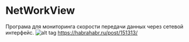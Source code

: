 NetWorkView
===========
Програма для мониторинга скорости передачи данных через сетевой интерфейс.
![alt tag](https://habrastorage.org/storage2/ea7/d7d/f59/ea7d7df5903a9e27e12208ba85968e02.png)
https://habrahabr.ru/post/151313/
